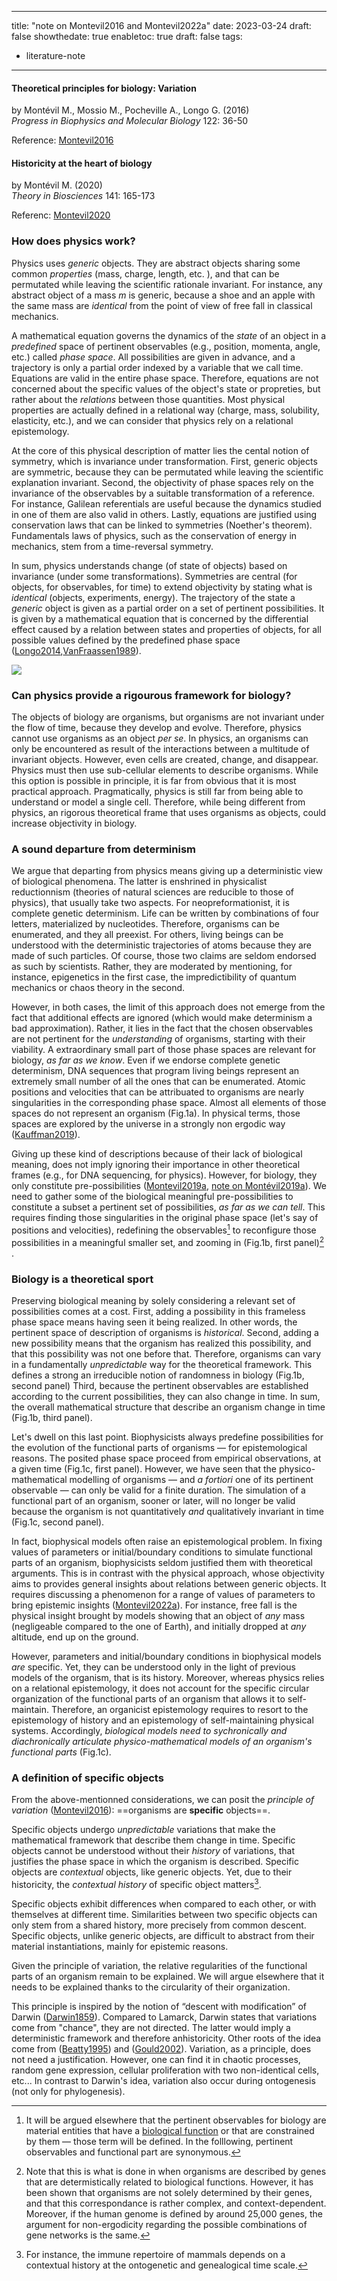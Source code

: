 
---
title: "note on Montevil2016 and Montevil2022a"
date: 2023-03-24
draft: false
showthedate: true
enabletoc: true
draft: false
tags:
- literature-note
---

#### **Theoretical principles for biology: Variation**     
by Montévil M., Mossio M., Pocheville A., Longo G. (2016)         
*Progress in Biophysics and Molecular Biology* 122: 36-50    

Reference: [Montevil2016](reference/Montevil2016.md)

#### **Historicity at the heart of biology**     
by Montévil M. (2020)         
*Theory in Biosciences* 141: 165-173          

Referenc: [Montevil2020](reference/Montevil2020.md)


### How does physics work? 

Physics uses *generic* objects. They are abstract objects sharing some common *properties* (mass, charge, length, etc. ), and that can be permutated while leaving the scientific rationale invariant. For instance, any abstract object of a mass $m$ is generic, because a shoe and an apple with the same mass are *identical* from the point of view of free fall in classical mechanics.

A mathematical equation governs the dynamics of the *state* of an object in a *predefined* space of pertinent observables (e.g., position, momenta, angle, etc.) called *phase space*. All possibilities are given in advance, and a trajectory is only a partial order indexed by a variable that we call time. Equations are valid in the entire phase space. Therefore, equations are not concerned about the specific values of the object's state or propreties, but rather about the *relations* between those quantities. Most physical properties are actually defined in a relational way (charge, mass, solubility, elasticity, etc.), and we can consider that physics rely on a relational epistemology.

At the core of this physical description of matter lies the cental notion of symmetry, which is invariance under transformation. First, generic objects are symmetric, because they can be permutated while leaving the scientific explanation invariant. Second, the objectivity of phase spaces rely on the invariance of the observables by a suitable transformation of a reference. For instance, Galilean referentials are useful because the dynamics studied in one of them are also valid in others. Lastly, equations are justified using conservation laws that can be linked to  symmetries (Noether's theorem). Fundamentals laws of physics, such as the conservation of energy in mechanics, stem from a time-reversal symmetry. 

In sum, physics understands change (of state of objects) based on invariance (under some transformations). Symmetries are central (for objects, for observables, for time) to extend objectivity by stating what is *identical* (objects, experiments, energy). The trajectory of the state a *generic* object is given as a partial order on a set of pertinent possibilities. It is given by a mathematical equation that is concerned by the differential effect caused by a relation between states and properties of objects, for all possible values defined by the predefined phase space ([Longo2014](reference/Longo2014.md),[VanFraassen1989](reference/VanFraassen1989.md)). 


![](images/Pasted%20image%2020230320111525.png)


### Can physics provide a rigourous framework for biology? 

The objects of biology are organisms, but organisms are not invariant under the flow of time, because they develop and evolve. Therefore, physics cannot use organisms as an object *per se*. In physics, an organisms can only be encountered as result of the interactions between a multitude of invariant objects. However, even cells are created, change, and disappear. Physics must then use sub-cellular elements to describe organisms. While this option is possible in principle, it is far from obvious that it is most practical approach. Pragmatically, physics is still far from being able to understand or model a single cell. Therefore, while being different from physics, an rigorous theoretical frame that uses organisms as objects, could increase objectivity in biology. 

### A sound departure from determinism 

We argue that departing from physics means giving up a deterministic view of biological phenomena. The latter is enshrined in physicalist reductionnism (theories of natural sciences are reducible to those of physics), that usually take two aspects. For neopreformationist, it is complete genetic determinism. Life can be written by combinations of four letters, materialized by nucleotides. Therefore, organisms can be enumerated, and they all preexist. For others, living beings can be understood with the deterministic trajectories of atoms because they are made of such particles. Of course, those two claims are seldom endorsed as such by scientists. Rather, they are moderated by mentioning, for instance, epigenetics in the first case, the impredictibility of quantum mechanics or chaos theory in the second. 

However, in both cases, the limit of this approach does not emerge from the fact that additional effects are ignored (which would make determinism a bad approximation). Rather, it lies in the fact that the chosen observables are not pertinent for the *understanding* of organisms, starting with their viability. A extraordinary small part of those phase spaces are relevant for biology, *as far as we know*. Even if we endorse complete genetic determinism, DNA sequences that program living beings represent an extremely small number of all the ones that can be enumerated. Atomic positions and velocities that can be attribuated to organisms are nearly singularities in the corresponding phase space. Almost all elements of those spaces do not represent an organism (Fig.1a). In physical terms, those spaces are explored by the universe in a strongly non ergodic way ([Kauffman2019](reference/Kauffman2019.md)).

Giving up these kind of descriptions because of their lack of biological meaning, does not imply ignoring their importance in other theoretical frames (e.g., for DNA sequencing, for physics). However, for biology, they only constitute pre-possibilities ([Montevil2019a](reference/Montevil2019a.md), [note on Montévil2019a](note/note%20on%20Montévil2019a.md)). We need to gather some of the biological meaningful pre-possibilities to constitute a subset a pertinent set of possibilities, *as far as we can tell*. This requires finding those singularities in the original phase space (let's say of positions and velocities), redefining the observables[^1] to reconfigure those possibilities in a meaningful smaller set, and zooming in (Fig.1b, first panel)[^3] . 

### Biology is a theoretical sport

Preserving biological meaning by solely considering a relevant set of possibilities comes at a cost. First, adding a possibility in this frameless phase space means having seen it being realized. In other words, the pertinent space of description of organisms is *historical*. Second, adding a new possibility means that the organism has realized this possibility, and that this possibility was not one before that. Therefore, organisms can vary in a fundamentally *unpredictable* way for the theoretical framework. This defines a strong an irreducible notion of randomness in biology (Fig.1b, second panel) Third, because the pertinent observables are established according to the current possibilities, they can also change in time. In sum, the overall mathematical structure that describe an organism change in time (Fig.1b, third panel). 

Let's dwell on this last point. Biophysicists always predefine possibilities for the evolution of the functional parts of organisms — for epistemological reasons. The posited phase space proceed from empirical observations, at a given time (Fig.1c, first panel). However, we have seen that the physico-mathematical modelling of organisms — and *a fortiori* one of its pertinent observable — can only be valid for a finite duration. The simulation of a functional part of an organism, sooner or later, will no longer be valid because the organism is not quantitatively *and* qualitatively invariant in time (Fig.1c, second panel).

In fact, biophysical models often raise an epistemological problem. In fixing values of parameters or initial/boundary conditions to simulate functional parts of an organism, biophysicists seldom justified them with theoretical arguments. This is in contrast with the physical approach, whose objectivity aims to provides general insights about relations between generic objects. It requires discussing a phenomenon for a range of values of parameters to bring epistemic insights ([Montevil2022a](reference/Montevil2022a.md)). For instance, free fall is the physical insight brought by models showing that an object of *any* mass (negligeable compared to the one of Earth), and initially dropped at *any* altitude, end up on the ground.

However, parameters and initial/boundary conditions in biophysical models *are* specific. Yet, they can be understood only in the light of previous models of the organism, that is its history. Moreover, whereas physics relies on a relational epistemology, it does not account for the specific circular organization of the functional parts of an organism that allows it to self-maintain. Therefore, an organicist epistemology requires to resort to the epistemology of history and an epistemology of self-maintaining physical systems. Accordingly, *biological models need to sychronically and diachronically articulate physico-mathematical models of an organism's functional parts* (Fig.1c). 

### A definition of specific objects

From the above-mentionned considerations, we can posit the *principle of variation* ([Montevil2016](reference/Montevil2016.md)): ==organisms are **specific** objects==.

Specific objects undergo *unpredictable* variations that make the mathematical framework that describe them change in time. 
Specific objects cannot be understood without their *history* of variations, that justifies the phase space in which the organism is described. 
Specific objects are *contextual* objects, like generic objects. Yet, due to their historicity, the *contextual history* of specific object matters[^2].  

Specific objects exhibit differences when compared to each other, or with themselves at different time. 
Similarities between two specific objects can only stem from a shared history, more precisely from common descent. 
Specific objects, unlike generic objects, are difficult to abstract from their material instantiations, mainly for epistemic reasons.

Given the principle of variation, the relative regularities of the functional parts of an organism remain to be explained.
We will argue elsewhere that it needs to be explained thanks to the circularity of their organization. 

This principle is inspired by the notion of “descent with modification” of Darwin ([Darwin1859](reference/Darwin1859.md)). Compared to Lamarck, Darwin states that variations come from "chance", they are not directed. The latter would imply a deterministic framework and therefore anhistoricity. Other roots of the idea come from ([Beatty1995](reference/Beatty1995.md)) and ([Gould2002](reference/Gould2002.md)).
Variation, as a principle, does not need a justification. However, one can find it in chaotic processes, random gene expression, cellular proliferation with two non-identical cells, etc...
In contrast to Darwin's idea, variation also occur during ontogenesis (not only for phylogenesis). 


[^1]: It will be argued elsewhere that the pertinent observables for biology are material entities that have a [biological function](concept/biological%20function.md) or that are constrained by them — those term will be defined. In the folllowing, pertinent observables and functional part are synonymous. 

[^2]: For instance, the immune repertoire of mammals depends on a contextual history at the ontogenetic and genealogical time scale. 

[^3]: Note that this is what is done in when organisms are described by genes that are determistically related to biological functions. However, it has been shown that organisms are not solely determined by their genes, and that this correspondance is rather complex, and context-dependent. Moreover, if the human genome is defined by around 25,000 genes, the argument for non-ergodicity regarding the possible combinations of gene networks is the same.